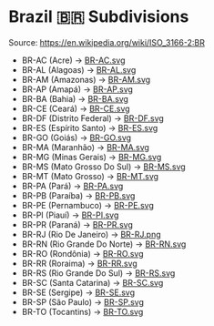 # Brazil 🇧🇷 Subdivisions

Source: https://en.wikipedia.org/wiki/ISO_3166-2:BR

* BR-AC (Acre) -> [BR-AC.svg](https://github.com/amckenna41/iso3166-flag-icons/blob/main/iso3166-2-icons/BR/BR-AC.svg)
* BR-AL (Alagoas) -> [BR-AL.svg](https://github.com/amckenna41/iso3166-flag-icons/blob/main/iso3166-2-icons/BR/BR-AL.svg)
* BR-AM (Amazonas) -> [BR-AM.svg](https://github.com/amckenna41/iso3166-flag-icons/blob/main/iso3166-2-icons/BR/BR-AM.svg)
* BR-AP (Amapá) -> [BR-AP.svg](https://github.com/amckenna41/iso3166-flag-icons/blob/main/iso3166-2-icons/BR/BR-AP.svg)
* BR-BA (Bahia) -> [BR-BA.svg](https://github.com/amckenna41/iso3166-flag-icons/blob/main/iso3166-2-icons/BR/BR-BA.svg)
* BR-CE (Ceará) -> [BR-CE.svg](https://github.com/amckenna41/iso3166-flag-icons/blob/main/iso3166-2-icons/BR/BR-CE.svg)
* BR-DF (Distrito Federal) -> [BR-DF.svg](https://github.com/amckenna41/iso3166-flag-icons/blob/main/iso3166-2-icons/BR/BR-DF.svg)
* BR-ES (Espírito Santo) -> [BR-ES.svg](https://github.com/amckenna41/iso3166-flag-icons/blob/main/iso3166-2-icons/BR/BR-ES.svg)
* BR-GO (Goiás) -> [BR-GO.svg](https://github.com/amckenna41/iso3166-flag-icons/blob/main/iso3166-2-icons/BR/BR-GO.svg)
* BR-MA (Maranhão) -> [BR-MA.svg](https://github.com/amckenna41/iso3166-flag-icons/blob/main/iso3166-2-icons/BR/BR-MA.svg)
* BR-MG (Minas Gerais) -> [BR-MG.svg](https://github.com/amckenna41/iso3166-flag-icons/blob/main/iso3166-2-icons/BR/BR-MG.svg)
* BR-MS (Mato Grosso Do Sul) -> [BR-MS.svg](https://github.com/amckenna41/iso3166-flag-icons/blob/main/iso3166-2-icons/BR/BR-MS.svg)
* BR-MT (Mato Grosso) -> [BR-MT.svg](https://github.com/amckenna41/iso3166-flag-icons/blob/main/iso3166-2-icons/BR/BR-MT.svg)
* BR-PA (Pará) -> [BR-PA.svg](https://github.com/amckenna41/iso3166-flag-icons/blob/main/iso3166-2-icons/BR/BR-PA.svg)
* BR-PB (Paraíba) -> [BR-PB.svg](https://github.com/amckenna41/iso3166-flag-icons/blob/main/iso3166-2-icons/BR/BR-PB.svg)
* BR-PE (Pernambuco) -> [BR-PE.svg](https://github.com/amckenna41/iso3166-flag-icons/blob/main/iso3166-2-icons/BR/BR-PE.svg)
* BR-PI (Piauí) -> [BR-PI.svg](https://github.com/amckenna41/iso3166-flag-icons/blob/main/iso3166-2-icons/BR/BR-PI.svg)
* BR-PR (Paraná) -> [BR-PR.svg](https://github.com/amckenna41/iso3166-flag-icons/blob/main/iso3166-2-icons/BR/BR-PR.svg)
* BR-RJ (Rio De Janeiro) -> [BR-RJ.png](https://github.com/amckenna41/iso3166-flag-icons/blob/main/iso3166-2-icons/BR/BR-RJ.png)
* BR-RN (Rio Grande Do Norte) -> [BR-RN.svg](https://github.com/amckenna41/iso3166-flag-icons/blob/main/iso3166-2-icons/BR/BR-RN.svg)
* BR-RO (Rondônia) -> [BR-RO.svg](https://github.com/amckenna41/iso3166-flag-icons/blob/main/iso3166-2-icons/BR/BR-RO.svg)
* BR-RR (Roraima) -> [BR-RR.svg](https://github.com/amckenna41/iso3166-flag-icons/blob/main/iso3166-2-icons/BR/BR-RR.svg)
* BR-RS (Rio Grande Do Sul) -> [BR-RS.svg](https://github.com/amckenna41/iso3166-flag-icons/blob/main/iso3166-2-icons/BR/BR-RS.svg)
* BR-SC (Santa Catarina) -> [BR-SC.svg](https://github.com/amckenna41/iso3166-flag-icons/blob/main/iso3166-2-icons/BR/BR-SC.svg)
* BR-SE (Sergipe) -> [BR-SE.svg](https://github.com/amckenna41/iso3166-flag-icons/blob/main/iso3166-2-icons/BR/BR-SE.svg)
* BR-SP (São Paulo) -> [BR-SP.svg](https://github.com/amckenna41/iso3166-flag-icons/blob/main/iso3166-2-icons/BR/BR-SP.svg)
* BR-TO (Tocantins) -> [BR-TO.svg](https://github.com/amckenna41/iso3166-flag-icons/blob/main/iso3166-2-icons/BR/BR-TO.svg)
